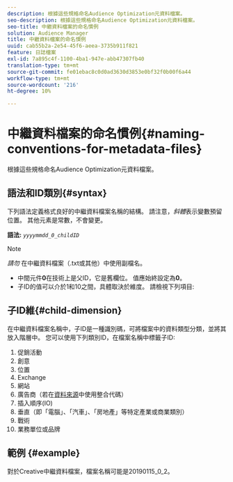 ```yaml
---
description: 根據這些規格命名Audience Optimization元資料檔案。
seo-description: 根據這些規格命名Audience Optimization元資料檔案。
seo-title: 中繼資料檔案的命名慣例
solution: Audience Manager
title: 中繼資料檔案的命名慣例
uuid: cab55b2a-2e54-45f6-aeea-3735b911f821
feature: 日誌檔案
exl-id: 7a895c4f-1100-4ba1-947e-abb47307fb40
translation-type: tm+mt
source-git-commit: fe01ebac8c0d0ad3630d3853e0bf32f0b00f6a44
workflow-type: tm+mt
source-wordcount: '216'
ht-degree: 10%

---
```


# 中繼資料檔案的命名慣例{#naming-conventions-for-metadata-files}

根據這些規格命名Audience Optimization元資料檔案。

## 語法和ID類別{#syntax}

下列語法定義格式良好的中繼資料檔案名稱的結構。 請注意，*斜體*&#x200B;表示變數預留位置。 其他元素是常數，不會變更。

**語法:** *`yyyymmdd_0_childID`*

>[!NOTE]
>
>*請勿* 在中繼資料檔案（.txt或其他）中使用副檔名。

<!--In the name syntax, you'll notice a parent ID variable. Don't confuse it with the parent ID used in the [metadata file contents](../../../reporting/audience-optimization-reports/metadata-files-intro/metadata-file-contents.md). These 2 variables seem similar, but they represent different things:-->

* 中間元件&#x200B;**0**&#x200B;在技術上是父ID，它是舊欄位。 值應始終設定為&#x200B;**0**。
* 子ID的值可以介於1和10之間，具體取決於維度。 請檢視下列項目: 

## 子ID維{#child-dimension}

在中繼資料檔案名稱中，子ID是一種識別碼，可將檔案中的資料類型分類，並將其放入階層中。 您可以使用下列類別ID，在檔案名稱中標籤子ID:

1. 促銷活動
1. 創意
1. 位置
1. Exchange
1. 網站
1. 廣告商（若在[資料來源](../../../features/manage-datasources.md#details)中使用整合代碼）
1. 插入順序(IO)
1. 垂直（即「電腦」、「汽車」、「房地產」等特定產業或商業類別）
1. 戰術
1. 業務單位或品牌

## 範例 {#example}

對於Creative中繼資料檔案，檔案名稱可能是20190115_0_2。

<!--Let's take a look at how you would use these IDs in a metadata file name. As an example, say your data file consists of campaign creatives. In this case, the campaign is a parent object and the creatives are child objects because they belong to, or are contained by, the campaign. As a result, you'd choose the following IDs for the metadata file name:

* Parent ID: `1` 
* Child ID: `2`

Your metadata file name would look like this: `20150827_1_2`

Sometimes, you might have data that does not belong to a parent object. Whenever this is the case, select ID 0 for the parent ID. In this case, your file title would look like this: `20150827_0_2`. -->

